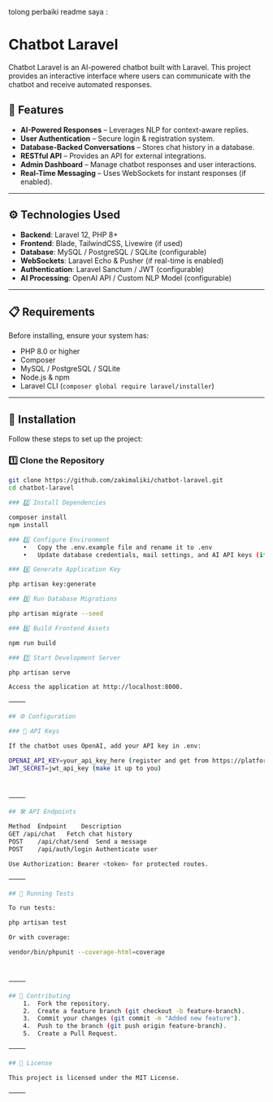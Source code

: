 tolong perbaiki readme saya :
# Chatbot Laravel

Chatbot Laravel is an AI-powered chatbot built with Laravel. This project provides an interactive interface where users can communicate with the chatbot and receive automated responses.

## 📌 Features

- **AI-Powered Responses** – Leverages NLP for context-aware replies.
- **User Authentication** – Secure login & registration system.
- **Database-Backed Conversations** – Stores chat history in a database.
- **RESTful API** – Provides an API for external integrations.
- **Admin Dashboard** – Manage chatbot responses and user interactions.
- **Real-Time Messaging** – Uses WebSockets for instant responses (if enabled).

---

## ⚙️ Technologies Used

- **Backend**: Laravel 12, PHP 8+
- **Frontend**: Blade, TailwindCSS, Livewire (if used)
- **Database**: MySQL / PostgreSQL / SQLite (configurable)
- **WebSockets**: Laravel Echo & Pusher (if real-time is enabled)
- **Authentication**: Laravel Sanctum / JWT (configurable)
- **AI Processing**: OpenAI API / Custom NLP Model (configurable)

---

## 📋 Requirements

Before installing, ensure your system has:

- PHP 8.0 or higher
- Composer
- MySQL / PostgreSQL / SQLite
- Node.js & npm
- Laravel CLI (`composer global require laravel/installer`)

---

## 🚀 Installation

Follow these steps to set up the project:

### 1️⃣ Clone the Repository
```bash
git clone https://github.com/zakimaliki/chatbot-laravel.git
cd chatbot-laravel

### 2️⃣ Install Dependencies

composer install
npm install

### 3️⃣ Configure Environment
	•	Copy the .env.example file and rename it to .env
	•	Update database credentials, mail settings, and AI API keys (if required).

### 4️⃣ Generate Application Key

php artisan key:generate

### 5️⃣ Run Database Migrations

php artisan migrate --seed

### 6️⃣ Build Frontend Assets

npm run build

### 7️⃣ Start Development Server

php artisan serve

Access the application at http://localhost:8000.

⸻

## ⚙️ Configuration

### 🔑 API Keys

If the chatbot uses OpenAI, add your API key in .env:

OPENAI_API_KEY=your_api_key_here (register and get from https://platform.openai.com/api-keys)
JWT_SECRET=jwt_api_key (make it up to you)



⸻

## 🛠️ API Endpoints

Method	Endpoint	Description
GET	/api/chat	Fetch chat history
POST	/api/chat/send	Send a message
POST	/api/auth/login	Authenticate user

Use Authorization: Bearer <token> for protected routes.

⸻

## 🧪 Running Tests

To run tests:

php artisan test

Or with coverage:

vendor/bin/phpunit --coverage-html=coverage



⸻

## 🤝 Contributing
	1.	Fork the repository.
	2.	Create a feature branch (git checkout -b feature-branch).
	3.	Commit your changes (git commit -m "Added new feature").
	4.	Push to the branch (git push origin feature-branch).
	5.	Create a Pull Request.

⸻

## 📜 License

This project is licensed under the MIT License.

⸻
